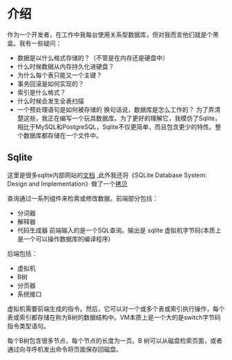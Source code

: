 # 介绍
作为一个开发者，在工作中我每台使用关系型数据库，但对我而言他们就是个黑盒。我有一些疑问：
- 数据是以什么格式存储的？（不管是在内存还是硬盘中）
- 什么时候数据从内存持久化进硬盘？
- 为什么每个表只能又一个主键？
- 事务回滚是如何实现的？
- 索引是什么格式？
- 什么时候会发生全表扫描
- 一个预处理语句是如何被存储的
换句话说，数据库是怎么工作的？
为了弄清楚这些，我正在编写一个玩具数据库。为了更好的理解它，我模仿了Sqlite，相比于MySQL和PostgreSQL，Sqlite不仅更简单，而且包含更少的特性。整个数据库都存储在一个文件中。

## Sqlite
这里是很多sqlite内部网站的[文档](https://www.sqlite.org/arch.html) ,此外我还将《SQLite Database System: Design and Implementation》做了一个[拷贝](https://play.google.com/store/books/details?id=9Z6IQQnX1JEC)

查询通过一系列组件来检索或修改数据。前端部分包括：
- 分词器
- 解释器
- 代码生成器
前端输入的是一个SQL查询。输出是 sqlite 虚拟机字节码(本质上是一个可以操作数据库的编译程序)

后端包括：
- 虚拟机
- B树
- 分页器
- 系统接口

虚拟机需要前端生成的指令。然后，它可以对一个或多个表或索引执行操作，每个表或索引都存储在称为B树的数据结构中。VM本质上是一个大的是switch字节码指令类型语句。

每个B树包含很多节点，每个节点的长度为一页。B 树可以从磁盘检索页面，或者通过向寻呼机发出命令将页面保存回磁盘。
